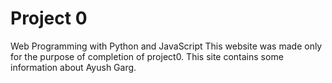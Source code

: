 # Project 0

Web Programming with Python and JavaScript
This website was made only for the purpose of completion of project0.
This site contains some information about Ayush Garg.